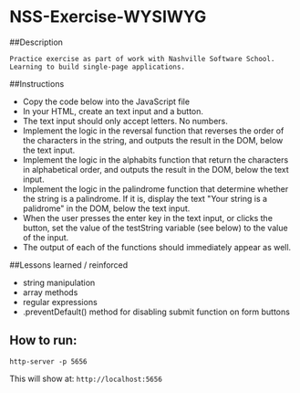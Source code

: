 # NSS-Exercise-WYSIWYG

##Description
```
Practice exercise as part of work with Nashville Software School. Learning to build single-page applications.
```

##Instructions

- Copy the code below into the JavaScript file
- In your HTML, create an text input and a button.
- The text input should only accept letters. No numbers.
- Implement the logic in the reversal function that reverses the order of the characters in the string, and outputs the result in the DOM, below the text input.
- Implement the logic in the alphabits function that return the characters in alphabetical order, and outputs the result in the DOM, below the text input.
- Implement the logic in the palindrome function that determine whether the string is a palindrome. If it is, display the text "Your string is a palidrome" in the DOM, below the text input.
- When the user presses the enter key in the text input, or clicks the button, set the value of the testString variable (see below) to the value of the input.
- The output of each of the functions should immediately appear as well.

##Lessons learned / reinforced

- string manipulation
- array methods
- regular expressions 
- .preventDefault() method for disabling submit function on form buttons

## How to run: 
```
http-server -p 5656
```
This will show at: 
`http://localhost:5656
`
